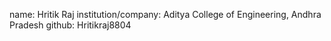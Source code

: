 name: Hritik Raj
institution/company: Aditya College of Engineering, Andhra Pradesh
github: Hritikraj8804
